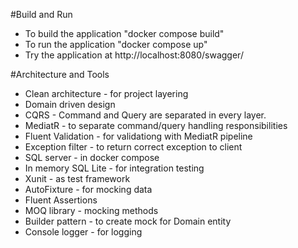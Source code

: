 #Build and Run
- To build the application "docker compose build"
- To run the application "docker compose up"
- Try the application at http://localhost:8080/swagger/

#Architecture and Tools
- Clean architecture - for project layering
- Domain driven design
- CQRS - Command and Query are separated in every layer. 
- MediatR - to separate command/query handling responsibilities
- Fluent Validation -  for validationg with MediatR pipeline
- Exception filter - to return correct exception to client
- SQL server - in docker compose
- In memory SQL Lite - for integration testing
- Xunit - as test framework
- AutoFixture - for mocking data
- Fluent Assertions 
- MOQ library - mocking methods
- Builder pattern - to create mock for Domain entity
- Console logger - for logging

